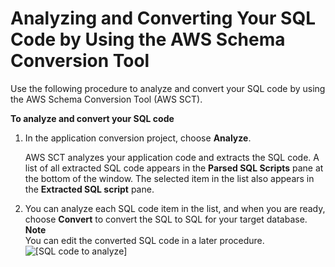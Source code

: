 # Analyzing and Converting Your SQL Code by Using the AWS Schema Conversion Tool<a name="CHAP_SchemaConversionTool.Converting.App.Convert"></a>

Use the following procedure to analyze and convert your SQL code by using the AWS Schema Conversion Tool \(AWS SCT\)\. 

**To analyze and convert your SQL code**

1. In the application conversion project, choose **Analyze**\. 

   AWS SCT analyzes your application code and extracts the SQL code\. A list of all extracted SQL code appears in the **Parsed SQL Scripts** pane at the bottom of the window\. The selected item in the list also appears in the **Extracted SQL script** pane\. 

1. You can analyze each SQL code item in the list, and when you are ready, choose **Convert** to convert the SQL to SQL for your target database\. 
**Note**  
You can edit the converted SQL code in a later procedure\.   
![\[SQL code to analyze\]](http://docs.aws.amazon.com/SchemaConversionTool/latest/userguide/images/applications-project-analyze.png)
